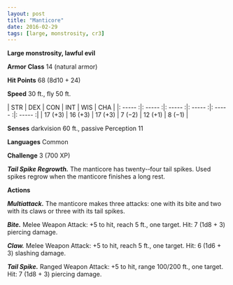 ```yaml
---
layout: post
title: "Manticore"
date: 2016-02-29
tags: [large, monstrosity, cr3]
---
```


**Large monstrosity, lawful evil**

**Armor Class** 14 (natural armor)

**Hit Points** 68 (8d10 + 24)

**Speed** 30 ft., fly 50 ft.

|   STR   |   DEX   |   CON   |   INT   |   WIS   |   CHA   |
|: ----- :|: ----- :|: ----- :|: ----- :|: ----- :|: ----- :|
| 17 (+3) | 16 (+3) | 17 (+3) | 7 (−2) | 12 (+1) | 8 (−1) |

**Senses** darkvision 60 ft., passive Perception 11 

**Languages** Common 

**Challenge** 3 (700 XP)

***Tail Spike Regrowth.*** The manticore has twenty-­‐four tail spikes. Used spikes regrow when the manticore finishes a long rest. 

**Actions**

***Multiattack.*** The manticore makes three attacks: one with its bite and two with its claws or three with its tail spikes. 

***Bite.*** Melee Weapon Attack: +5 to hit, reach 5 ft., one target. Hit: 7 (1d8 + 3) piercing damage. 

***Claw.*** Melee Weapon Attack: +5 to hit, reach 5 ft., one target. Hit: 6 (1d6 + 3) slashing damage.

***Tail Spike.*** Ranged Weapon Attack: +5 to hit, range 100/200 ft., one target. Hit: 7 (1d8 + 3) piercing damage.